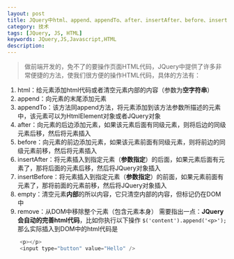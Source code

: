 ```yaml
---
layout: post
title: JQuery中html、append、appendTo、after、insertAfter、before、insertBefore、empty、remove系列方法的使用
category: 技术
tags: [JQuery, JS, HTML]
keywords: JQuery,JS,Javascript,HTML
description:
---
```


>做前端开发的，免不了的要操作页面HTML代码，JQuery中提供了许多非常便捷的方法，使我们很方便的操作HTML代码，具体的方法有：

1. html：给元素添加html代码或者清空元素内部的内容（参数为**空字符串**）
2. append：向元素的末尾添加元素
3. appendTo：该方法同append方法，将元素添加到该方法参数所描述的元素中，该元素可以为HtmlElement对象或者JQuery对象
4. after：向元素的后边添加元素，如果该元素后面有同级元素，则将后边的同级元素后移，然后将元素插入
5. before：向元素的前边添加元素，如果该元素前面有同级元素，则将前边的同级元素前移，然后将元素插入
6. insertAfter：将元素插入到指定元素（**参数指定**）的后面，如果元素后面有元素了，那将后面的元素后移，然后将JQuery对象插入
7. insertBefore：将元素插入到指定元素（**参数指定**）的前面，如果元素前面有元素了，那将前面的元素前移，然后将JQuery对象插入
8. empty：清空元素**内部**的所以内容，它只清空内部的内容，但标记仍在DOM中
9. remove：从DOM中移除整个元素（包含元素本身）
需要指出一点：**JQuery会自动的完善html代码**，比如你执行以下操作
`$('content').append('<p>');`
那么实际插入到DOM中的html代码是

```php
    <p></p>
    <input type="button" value="Hello" />
```
